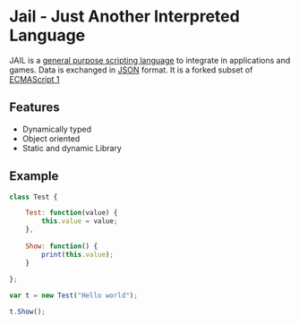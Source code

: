 # Jail - Just Another Interpreted Language

JAIL is a [general purpose scripting language](https://en.wikipedia.org/wiki/General-purpose_language) to integrate in applications and games. Data is exchanged in [JSON](https://www.json.org/json-en.html) format. It is a forked subset of [ECMAScript 1](https://www.ecma-international.org/wp-content/uploads/ECMA-262_1st_edition_june_1997.pdf)

## Features
 * Dynamically typed
 * Object oriented
 * Static and dynamic Library
 
## Example
```Javascript
class Test {

    Test: function(value) {
        this.value = value;
    },
    
    Show: function() {
        print(this.value);
    }
    
};

var t = new Test("Hello world");

t.Show();
```

